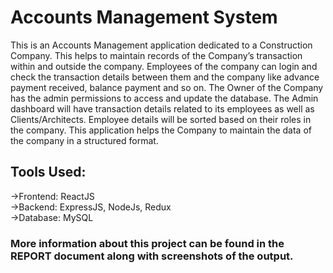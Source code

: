 # Accounts Management System
This is an Accounts Management application dedicated to a 
Construction Company. This helps to maintain records of the 
Company’s transaction within and outside the company. 
Employees of the company can login and check the transaction details 
between them and the company like advance payment received, balance 
payment and so on.
The Owner of the Company has the admin permissions to access and 
update the database. The Admin dashboard will have transaction details 
related to its employees as well as Clients/Architects. Employee details 
will be sorted based on their roles in the company. This application 
helps the Company to maintain the data of the company in a structured 
format.

<h2>Tools Used:</h2>
->Frontend: ReactJS<br/>
->Backend: ExpressJS, NodeJs, Redux<br/>
->Database: MySQL<br/>

<h3>More information about this project can be found in the REPORT document along with screenshots of the output.</h3>

